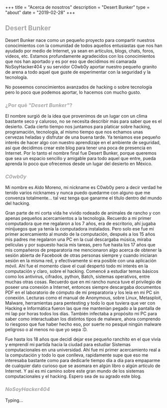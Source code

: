 +++
title = "Acerca de nosotros"
description = "Desert Bunker"
type = "about"
date = "2019-02-28"
+++

<h2 style="color: #a5a5a5;">Desert Bunker</h2>

Desert Bunker nace como un pequeño proyecto para compartir nuestros conocimientos con la comunidad de todos aquellos entusiastas que nos han ayudado por medio de Internet, ya sean en artículos, blogs, chats, foros, videos, etc. Estamos profundamente agradecidos con los conocimientos que nos han aportado y es por eso que decidimos mi camarada NoSoyHacker404 y su servidor C0wb0y aportar nuestro pequeño granito de arena a todo aquel que guste de experimentar con la seguridad y la tecnología.

No poseemos conocimientos avanzados de hacking o sobre tecnología pero lo poco que podemos aportar, lo hacemos con mucho gusto.


<h3 style="color: #a5a5a5;">¿Por qué <i>"Desert Bunker"</i>?</h3>

El nombre surgió de la idea que provenimos de un lugar con un clima bastante seco y caluroso, no se necesita describir más para saber que es el desierto. Cada cierto tiempo nos juntamos para platicar sobre hacking, programación, tecnología, al mismo tiempo que nos echamos unas cervezas heladas y disfrutar de una buena tarde. 
Ya teníamos ese pequeño interés de hacer algo con nuestro aprendizaje en el ambiente de seguridad, así que decidimos crear este blog para tener una poca de presencia en Internet. 
Por lo tanto el nombre final fue Desert Bunker, porque queremos que sea un espacio sencillo y amigable para todo aquel que entre, pueda aprenda lo poco que ofrecemos desde un lugar del desierto en México.


<h3 style="color: #a5a5a5;"><i>C0wb0y</i></h3>

Mi nombre es Aldo Moreno, mi nickname es C0wb0y pero a decir verdad he tenido varios nicknames y nunca puedo quedarme con alguno que me convenza totalmente... tal vez tenga que ganarme el título dentro del mundo del hacking.

Gran parte de mi corta vida he vivido rodeado de animales de rancho y con apenas pequeños acercamientos a la tecnología. Recuerdo a mi primer computadora que me regalaron a los 7 años, era de escritorio, ahí jugaba minijuegos que ya tenía la computadora instalados. Pero solo ese fue mi primer acercamiento al mundo de la computación, después a los 15 años mis padres me regalaron una PC en la cual descargaba música, miraba películas y por supuesto hacía mis tareas, pero fue hasta los 17 años que mis compañeros de preparatoria me mencionaron algo acerca de obtener la sesión abierta de Facebook de otras personas siempre y cuando iniciaran sesión en la misma red, y efectivamente si era posible con una aplicación móvil. Ahí fue el momento clave el cual despertó todo mi interés en la computación y claro, sobre el hacking. Comencé a estudiar temas básicos como los antivirus, cifrados, python, Batch, sistemas operativos, entre muchas otras cosas. Recuerdo que en mi rancho nunca tuve el privilegio de poseer una conexión a Internet, entonces siempre descargaba documentos PDF en el laboratorio de cómputo de mi preparatoria y los leía en mi PC sin conexión. Lecturas como el manual de Anonymous, sobre Linux, Metasploit, Malware, herramientas para pentesting y todo lo que tuviera que ver con Hacking e Informática fueron las que me mantenían pegado a la pantalla de mi lap por horas todos los días. También infectaba a propósito mi PC para saber como interactuaban los distintos tipos de malware, ahora comprendo lo riesgoso que fue haber hecho eso, por suerte no pesqué ningún malware peligroso o al menos no que yo sepa :D.

Fue hasta los 18 años que decidí dejar ese pequeño ranchito en el que vivía y emprendí mi partida hacia la ciudad para estudiar Sistemas computacionales en una universidad. Ahí fue mi primer acercamiento real a la computación y todo lo que conlleva, rapidamente supe que eso me interesaba bastante como para dedicarle tiempo día a día para empaparme de cualquier dato curioso que se asomara en algún libro o algún artículo de Internet.
Y así es mi camino sobre este gran mundo de los sistemas computacionales y el hacking. Espero sea de su agrado este blog.


<h3 style="color: #a5a5a5;"><i>NoSoyHacker404</i></h3>
Typing...